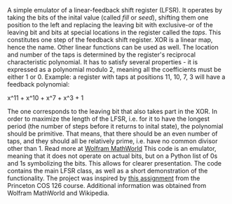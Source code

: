 A simple emulator of a linear-feedback shift register (LFSR). It operates by taking the bits of the inital value (called _fill_ or _seed_), shifting them one position to the left and replacing the leaving bit with exclusive-or of the leaving bit and bits at special locations in the register called the _taps_. This constitutes one step of the feedback shift register. XOR is a linear map, hence the name. Other linear functions can be used as well. The location and number of the taps is determined by the register's reciprocal characteristic polynomial. It has to satisfy several properties - it is expressed as a polynomial modulo 2, meaning all the coefficients must be either 1 or 0. 
Example: a register with taps at positions 11, 10, 7, 3 will have a feedback polynomial:

x^11 + x^10 + x^7 + x^3 + 1

The one corresponds to the leaving bit that also takes part in the XOR.
In order to maximize the length of the LFSR, i.e. for it to have the longest period (the number of steps before it returns to inital state), the polynomial should be primitive. That means, that there should be an even number of taps, and they should all be relatively prime, i.e. have no common divisor other than 1. Read more at [Wolfram MathWorld](http://mathworld.wolfram.com/PrimitivePolynomial.html)
This code is an emulator, meaning that it does not operate on actual bits, but on a Python list of 0s and 1s symbolizing the bits. This allows for clearer presentation. The code contains the main LFSR class, as well as a short demonstration of the functionality. The project was inspired by [this assignment](http://www.cs.princeton.edu/courses/archive/spr15/cos126/assignments/lfsr.html) from the Princeton COS 126 course. Additional information was obtained from Wolfram MathWorld and Wikipedia.
